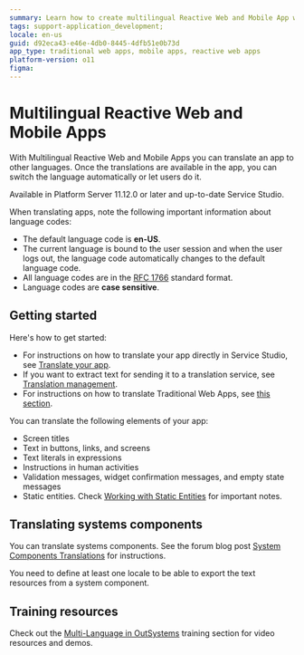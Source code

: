 ```yaml
---
summary: Learn how to create multilingual Reactive Web and Mobile App with OutSystems.
tags: support-application_development;
locale: en-us
guid: d92eca43-e46e-4db0-8445-4dfb51e0b73d
app_type: traditional web apps, mobile apps, reactive web apps
platform-version: o11
figma:
---
```


# Multilingual Reactive Web and Mobile Apps

With Multilingual Reactive Web and Mobile Apps you can translate an app to other languages. Once the translations are available in the app, you can switch the language automatically or let users do it.

<div class="info" markdown="1">

Available in Platform Server 11.12.0 or later and up-to-date Service Studio.

</div>

When translating apps, note the following important information about language codes:

* The default language code is **en-US**.
* The current language is bound to the user session and when the user logs out, the language code automatically changes to the default language code.
* All language codes are in the [RFC 1766](https://tools.ietf.org/html/rfc1766) standard format.
* Language codes are **case sensitive**.

## Getting started

Here's how to get started:

* For instructions on how to translate your app directly in Service Studio, see [Translate your app](translate-your-app.md).
* If you want to extract text for sending it to a translation service, see [Translation management](translation-management.md).
* For instructions on how to translate Traditional Web Apps, see [this section](../multilingual/intro.md).

You can translate the following elements of your app:

* Screen titles
* Text in buttons, links, and screens
* Text literals in expressions
* Instructions in human activities
* Validation messages, widget confirmation messages, and empty state messages
* Static entities. Check [Working with Static Entities](translate-your-app.md#working-with-static-entities) for important notes.

## Translating systems components

You can translate systems components. See the forum blog post [System Components Translations](https://www.outsystems.com/forums/discussion/10760/system-components-translations/) for instructions.

<div class="info" markdown="">

You need to define at least one locale to be able to export the text resources from a system component.

</div>

## Training resources

Check out the [Multi-Language in OutSystems](https://www.outsystems.com/training/courses/182/multi-language-in-outsystems/) training section for video resources and demos.
